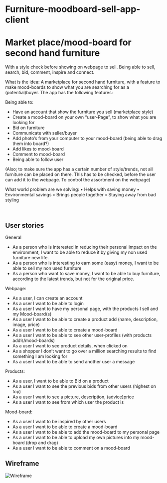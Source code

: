 # Furniture-moodboard-sell-app-client

# Market place/mood-board for second hand furniture
With a style check before showing on webpage to sell.  Being able to sell, search, bid, comment, inspire and connect.

What is the idea:
A marketplace for second hand furniture, with a feature to make mood-boards to show what you are searching for as a (potential)buyer. The app has the following features:

Being able to:
-	Have an account that show the furniture you sell (marketplace style)
-	Create a mood-board on your own “user-Page”, to show what you are looking for 
-	Bid on furniture 
-	Communicate with seller/buyer
-	Add photo’s from your computer to your mood-board (being able to drag them into board?)
-	Add likes to mood-board
-	Comment to mood-board
-	Being able to follow user

(Also; to make sure the app has a certain number of style/trends, not all furniture can be placed on there. This has to be checked, before the user can add it to the webpage. To control the assortment on the webpage)

What world problem are we solving:
•	Helps with saving money 
•	Environmental savings
•	Brings people together
•	Staying away from bad styling

 
## User stories

General
-	As a person who is interested in reducing their personal impact on the environment, I want to be able to reduce it by giving my non used furniture new life.
-	As a person who is interesting to earn some (easy) money, I want to be able to sell my non used furniture
-	As a person who want to save money, I want to be able to buy furniture, according to the latest trends, but not for the original price.

Webpage:
-	As a user, I can create an account
-	As a user I want to be able to login
-	As a user I want to have my personal page, with the products I sell and my Mood-board(s)
-	As a user I want to be able to create a product add (name, description, image, price)
-	As a user I want to be able to create a mood-board
-	As a user I want to be able to see other user-profiles (with products add’s/mood-boards)
-	As a user I want to see product details, when clicked on
-	As a shopper I don’t want to go over a million searching results to find something I am looking for
-	As a user I want to be able to send another user a message

Products: 
-	As a user, I want to be able to Bid on a product
-	As a user I want to see the previous bids from other users (highest on top)
-	As a user I want to see a picture, description, (advice)price
-	As a user I want to see from which user the product is

Mood-board:
-	As a user I want to be inspired by other users 
-	As a user I want to be able to create a mood-board
-	As a user I want to be able to add the mood-board to my personal page
-	As a user I want to be able to upload my own pictures into my mood-board (drop and drag)
-	As a user I want to be able to comment on a mood-board

## Wireframe

![Wireframe](https://s3.amazonaws.com/assets.mockflow.com/app/wireframepro/company/C1617280e6a2e44c6bb041347ca13a543/projects/M29f204c619d74c9f759c926d971e93531583164575624/pages/d086442dea3b41bead1789f87ec8df5a/image/d086442dea3b41bead1789f87ec8df5a.png)

